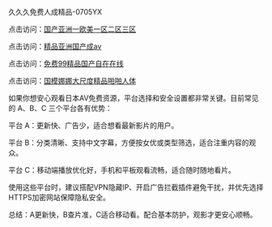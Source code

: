 久久久免费人成精品-0705YX

点击访问：<a href="https://bered.pages.dev/">国产亚洲一欧美一区二区三区</a>

点击访问：<a href="https://rtj-3zo.pages.dev/">精品亚洲国产成av</a>

点击访问：<a href="https://vassv.pages.dev/">免费99精品国产自在在线</a>

点击访问：<a href="https://gsd-agv.pages.dev/">国模娜娜大尺度精品啪啪人体</a>

如果你想安心观看日本AV免费资源，平台选择和安全设置都非常关键。目前常见的 A、B、C 三个平台各有优势：

平台 A：更新快、广告少，适合想看最新影片的用户。

平台 B：分类清晰、支持中文字幕，方便按女优或类型筛选，适合注重内容的观众。

平台 C：移动端播放优化好，手机和平板观看流畅，适合随时随地看片。

使用这些平台时，建议搭配VPN隐藏IP、开启广告拦截插件避免干扰，并优先选择HTTPS加密网站保障隐私安全。

总结：A更新快，B查片准，C适合移动看。配合基本防护，观影才更安心顺畅。

<span style="display:none;">[Canonical link](https://github.com/mot20250705/so3 ）</span>
